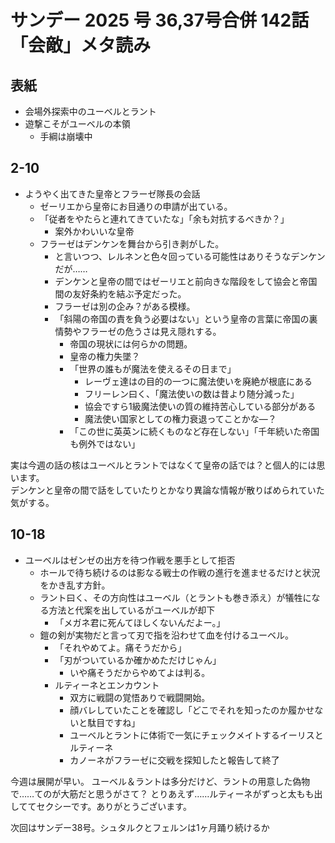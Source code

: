 # サンデー 2025 号 36,37号合併 142話 「会敵」メタ読み

## 表紙

- 会場外探索中のユーベルとラント
- 遊撃こそがユーベルの本領
  - 手綱は崩壊中

## 2-10
- ようやく出てきた皇帝とフラーゼ隊長の会話
  - ゼーリエから皇帝にお目通りの申請が出ている。
  - 「従者をやたらと連れてきていたな」「余も対抗するべきか？」
    - 案外かわいいな皇帝
  - フラーゼはデンケンを舞台から引き剥がした。 
    - と言いつつ、レルネンと色々回っている可能性はありそうなデンケンだが……
    - デンケンと皇帝の間ではゼーリエと前向きな階段をして協会と帝国間の友好条約を結ぶ予定だった。
    - フラーゼは別の企み？がある模様。
    - 「斜陽の帝国の責を負う必要はない」という皇帝の言葉に帝国の裏情勢やフラーゼの危うさは見え隠れする。
      - 帝国の現状には何らかの問題。
      - 皇帝の権力失墜？
      - 「世界の誰もが魔法を使えるその日まで」 
        - レーヴェ達はの目的の一つに魔法使いを廃絶が根底にある
        - フリーレン曰く、「魔法使いの数は昔より随分減った」
        - 協会ですら1級魔法使いの質の維持苦心している部分がある
        - 魔法使い国家としての権力衰退ってことかな―？
      - 「この世に英英ンに続くものなど存在しない」「千年続いた帝国も例外ではない」
  
実は今週の話の核はユーベルとラントではなくて皇帝の話では？と個人的には思います。  
デンケンと皇帝の間で話をしていたりとかなり異論な情報が散りばめられていた気がする。  

## 10-18

- ユーベルはゼンゼの出方を待つ作戦を悪手として拒否
  - ホールで待ち続けるのは影なる戦士の作戦の進行を進ませるだけと状況をかき乱す方針。
  - ラント曰く、その方向性はユーベル（とラントも巻き添え）が犠牲になる方法と代案を出しているがユーベルが却下
    - 「メガネ君に死んてほしくないんだよー。」
  - 鎧の剣が実物だと言って刃で指を沿わせて血を付けるユーベル。
    - 「それやめてよ。痛そうだから」
    - 「刃がついているか確かめただけじゃん」
      - いや痛そうだからやめてよは判る。
    - ルティーネとエンカウント
      - 双方に戦闘の覚悟ありで戦闘開始。
      - 顔バレしていたことを確認し「どこでそれを知ったのか履かせないと駄目ですね」
      - ユーベルとラントに体術で一気にチェックメイトするイーリスとルティーネ
      - カノーネがフラーゼに交戦を探知したと報告して終了
  
今週は展開が早い。
ユーベル＆ラントは多分だけど、ラントの用意した偽物で……てのが大筋だと思うがさて？
とりあえず……ルティーネがずっと太もも出しててセクシーです。ありがとうございます。

次回はサンデー38号。シュタルクとフェルンは1ヶ月踊り続けるか